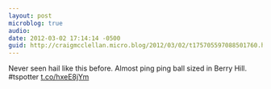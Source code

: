 ```yaml
---
layout: post
microblog: true
audio: 
date: 2012-03-02 17:14:14 -0500
guid: http://craigmcclellan.micro.blog/2012/03/02/t175705597088501760.html
---
```

Never seen hail like this before. Almost ping ping ball sized in Berry Hill. #tspotter [t.co/hxeE8jYm](http://t.co/hxeE8jYm)
